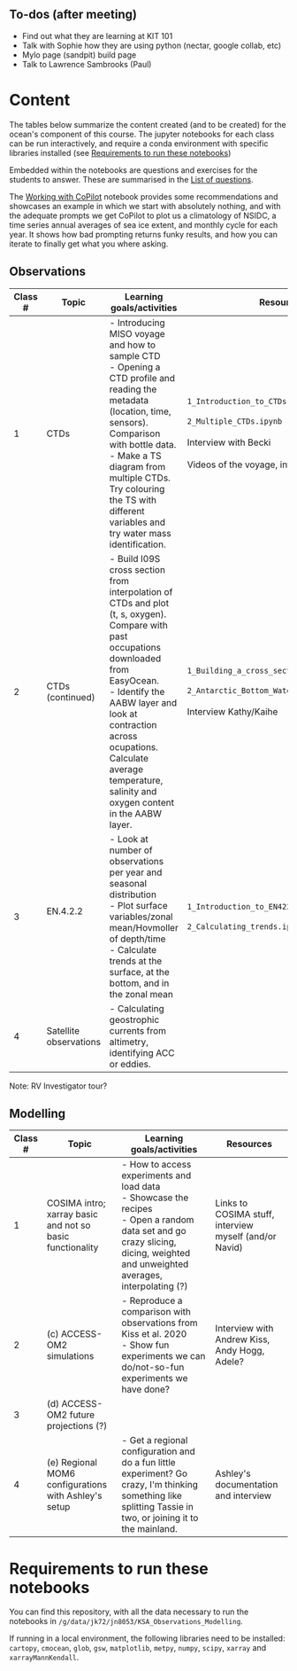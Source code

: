 ## To-dos (after meeting)
 - Find out what they are learning at KIT 101
 - Talk with Sophie how they are using python (nectar, google collab, etc)
 - Mylo page (sandpit) build page
 - Talk to Lawrence Sambrooks (Paul)

# Content

The tables below summarize the content created (and to be created) for the ocean's component of this course. The jupyter notebooks for each class can be run interactively, and require a conda environment with specific libraries installed (see [Requirements to run these notebooks](#requirements-to-run-these-notebooks))

Embedded within the notebooks are questions and exercises for the students to answer. These are summarised in the [List of questions](https://github.com/julia-neme/KSA_Observations_Modelling/blob/main/List_of_questions.md).

The [Working with CoPilot](https://github.com/julia-neme/KSA_Observations_Modelling/blob/main/Working_with_CoPilot.ipynb) notebook provides some recommendations and showcases an example in which we start with absolutely nothing, and with the adequate prompts we get CoPilot to plot us a climatology of NSIDC, a time series annual averages of sea ice extent, and monthly cycle for each year. It shows how bad prompting returns funky results, and how you can iterate to finally get what you where asking.

## Observations

| Class # | Topic                    | Learning goals/activities                                                                                                                                                                                                                                                               | Resources                                                                                        |
| ------- | ------------------------ | --------------------------------------------------------------------------------------------------------------------------------------------------------------------------------------------------------------------------------------------------------------------------------------- | ------------------------------------------------------------------------------------------------ |
| 1       | CTDs             | - Introducing MISO voyage and how to sample CTD<br>- Opening a CTD profile and reading the metadata (location, time, sensors). Comparison with bottle data.<br>- Make a TS diagram from multiple CTDs. Try colouring the TS with different variables and try water mass identification. | `1_Introduction_to_CTDs.ipynb`<br><br>`2_Multiple_CTDs.ipynb`<br><br>Interview with Becki<br><br>Videos of the voyage, interview with Annie |
| 2       | CTDs (continued) | - Build I09S cross section from interpolation of CTDs and plot (t, s, oxygen). Compare with past occupations downloaded from EasyOcean. <br>- Identify the AABW layer and look at contraction across ocupations. Calculate average temperature, salinity and oxygen content in the AABW layer.                                                         | `1_Building_a_cross_section.ipynb`<br><br>`2_Antarctic_Bottom_Water_contraction.ipynb`<br><br>Interview Kathy/Kaihe                                                                            |
| 3       | EN.4.2.2<br><br>              | - Look at number of observations per year and seasonal distribution<br /> - Plot surface variables/zonal mean/Hovmoller of depth/time<br /> - Calculate trends at the surface, at the bottom, and in the zonal mean                                                                                                                                                                       |  `1_Introduction_to_EN422.ipynb`<br><br>`2_Calculating_trends.ipynb`                                                                                                |
| 4       | Satellite observations        | - Calculating geostrophic currents from altimetry, identifying ACC or eddies.                                                                                                                                                                                                                                                                                        |                                                                                                  |

Note: RV Investigator tour? 

## Modelling

| Class # | Topic                                                     | Learning goals/activities                                                                                                                                                         | Resources                                              |
| ------- | --------------------------------------------------------- | --------------------------------------------------------------------------------------------------------------------------------------------------------------------------------- | ------------------------------------------------------ |
| 1       | COSIMA intro; xarray basic and not so basic functionality | - How to access experiments and load data<br>- Showcase the recipes<br>- Open a random data set and go crazy slicing, dicing, weighted and unweighted averages, interpolating (?) | Links to COSIMA stuff, interview myself (and/or Navid) |
| 2       | (c) ACCESS-OM2 simulations                                | - Reproduce a comparison with observations from Kiss et al. 2020<br>- Show fun experiments we can do/not-so-fun experiments we have done?                                         | Interview with Andrew Kiss, Andy Hogg, Adele?          |
| 3       | (d) ACCESS-OM2 future projections (?)                     |                                                                                                                                                                                   |                                                        |
| 4       | (e) Regional MOM6 configurations with Ashley's setup      | - Get a regional configuration and do a fun little experiment? Go crazy, I'm thinking something like splitting Tassie in two, or joining it to the mainland.                      | Ashley's documentation and interview                   |


# Requirements to run these notebooks

You can find this repository, with all the data necessary to run the notebooks in `/g/data/jk72/jn8053/KSA_Observations_Modelling`.

If running in a local environment, the following libraries need to be installed: `cartopy`, `cmocean`, `glob`, `gsw`, `matplotlib`, `metpy`, `numpy`, `scipy`, `xarray` and `xarrayMannKendall`. 
